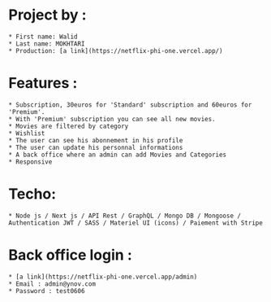 # Project by : 
    * First name: Walid
    * Last name: MOKHTARI
    * Production: [a link](https://netflix-phi-one.vercel.app/)

# Features : 
    * Subscription, 30euros for 'Standard' subscription and 60euros for 'Premium'.
    * With 'Premium' subscription you can see all new movies.
    * Movies are filtered by category
    * Wishlist
    * The user can see his abonnement in his profile
    * The user can update his personnal informations
    * A back office where an admin can add Movies and Categories
    * Responsive

# Techo: 
    * Node js / Next js / API Rest / GraphQL / Mongo DB / Mongoose / Authentication JWT / SASS / Materiel UI (icons) / Paiement with Stripe

# Back office login : 
    * [a link](https://netflix-phi-one.vercel.app/admin)
    * Email : admin@ynov.com
    * Password : test0606



